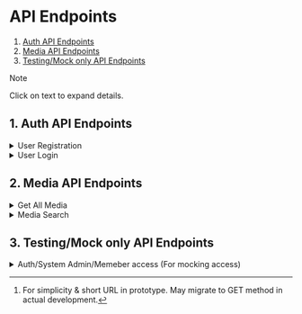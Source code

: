 # API Endpoints

1. [Auth API Endpoints](#1-auth-api-endpoints)
2. [Media API Endpoints](#2-media-api-endpoints)
3. [Testing/Mock only API Endpoints](#3-testingmock-only-api-endpoints)

> [!NOTE]
> Click on text to expand details.

## 1. Auth API Endpoints

<details>

<summary>User Registration</summary>

**_Endpoint_**: POST /auth/register

**_Description_**: Register a new member in the AML system.

**_Headers_**:

- `Content-Type`: application/json

**_Request Body_**:

```json
{
    "email": "user@example.com",
    "password": "Password123"
}
```

***Response***:

- **Status**: 201 Created
- **Content-Type**: text/html
- **Body**:

```
Successfully Registered
```

</details>

<details>

<summary>User Login</summary>

**_Endpoint_**: POST /auth/login

**_Description_**: Log in to the system.

**_Headers_**:

- `Content-Type`: application/json

**_Request Body_**:

```json
{
    "email": "Administrator@aml.ac.uk",
    "password": "admin123"
}
```

***_Response_***:

- **Status**: 200 OK
- **Body**:

```json
{
  "user": {
    "id": 5,
    "email": "Administrator@aml.ac.uk",
    "role": "sys_admin"
  },
  "token": "eyJhbGciOiJIUzI1NiIsInR5cCI6IkpXVCJ9.eyJpZCI6NSwiZW1haWwiOiJBZG1pbmlzdHJhdG9yIiwicm9sZSI6ImFkbWluIiwiaWF0IjoxNzM1MTY1ODA2LCJleHAiOjE3MzUxNjc2MDZ9.r6_NvkmavKD_Qdof3_8y5fWT_2V-5di0BNInhDRT6po"
}
```

</details>


## 2. Media API Endpoints

<details>

<summary>Get All Media</summary>

**_Endpoint_**: GET /media/all

**_Description_**: Get all media stored in the system.

***_Response_***:

- **Status**: 200 OK
- **Body**:

```json
[
  {
    "mediaID": 1,
    "mediaName": "The Great Gatsby",
    "creator": "F. Scott Fitzgerald",
    "publisher": "Scribner",
    "year": 1925,
    "typeID": 1
  },
  {
    "mediaID": 2,
    "mediaName": "The Hobbit",
    "creator": "J.R.R. Tolkien",
    "publisher": "Houghton Mifflin",
    "year": 1937,
    "typeID": 1
  },
  // more media ...
]
```

</details>

<details>

<summary>Media Search</summary>

**_Endpoint_**: POST /media/search [^1]

**_Description_**: Search specific media list in the system.

**_Headers_**:

- `Content-Type`: application/json

**_Request Body_**:

```json
{
    "value": "d",
    "isAdvanced": true,
    "searchBy": "all",
    "mediaTypes": {
        "all": false,
        "book": true,
        "periodical": false,
        "multimedia": true
    }
}
```

***_Response_***:

- **Status**: 200 OK
- **Body**:

```json
[
  {
    "mediaID": 1,
    "mediaName": "The Great Gatsby",
    "creator": "F. Scott Fitzgerald",
    "publisher": "Scribner",
    "year": 1925,
    "mediaType": "book"
  },
  {
    "mediaID": 4,
    "mediaName": "The Catcher in the Rye",
    "creator": "J.D. Salinger",
    "publisher": "Little, Brown and Co.",
    "year": 1951,
    "mediaType": "book"
  },
  // more media ...
]
```

</details>

## 3. Testing/Mock only API Endpoints

<details>

<summary>Auth/System Admin/Memeber access (For mocking access)</summary>

**_List of APIs_**:

<pre>
  <b>Endpoint</b>: GET /auth/access
  <b>Description</b>: Any role-restricted access to the system.
</pre>

<pre>
  <b>Endpoint</b>: GET /sys_admin/access
  <b>Description</b>: System Admin role-restricted access to the system.
</pre>

<pre>
  <b>Endpoint</b>: GET /member/access
  <b>Description</b>: Member role-restricted access to the system.
</pre>

**_Headers_**:

- `Authorization`: Bearer [token] (required)

***_Response_***:

- **Status**: 200 OK
- **Body**:

```json
{
  "email": "Administrator@aml.ac.uk",
  "roleName": "sys_admin",
  "contractType": "Permanent",
  "employmentType": "Full-time",
  "hireDate": "2015-06-30T23:00:00.000Z"
}
```

</details>

[^1]: For simplicity & short URL in prototype. May migrate to GET method in actual development.
